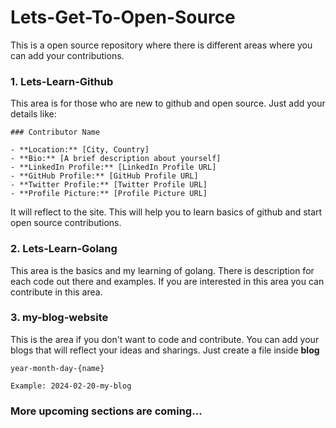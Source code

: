 
# Lets-Get-To-Open-Source

This is a open source repository where there is different areas where you can add your contributions.


### **1.** Lets-Learn-Github

This area is for those who are new to github and open source.
Just add your details like:
```
### Contributor Name

- **Location:** [City, Country]
- **Bio:** [A brief description about yourself]
- **LinkedIn Profile:** [LinkedIn Profile URL]
- **GitHub Profile:** [GitHub Profile URL]
- **Twitter Profile:** [Twitter Profile URL]
- **Profile Picture:** [Profile Picture URL]

```

It will reflect to the site. This will help you to learn basics of github and start open source contributions.

### **2.** Lets-Learn-Golang

This area is the basics and my learning of golang. There is description for each code out there and examples.
If you are interested in this area you can contribute in this area.

### **3.** my-blog-website

This is the area if you don't want to code and contribute. You can add your blogs that will reflect your ideas and sharings.
Just create a file inside **blog**
```
year-month-day-{name}

Example: 2024-02-20-my-blog
```

### More upcoming sections are coming...



